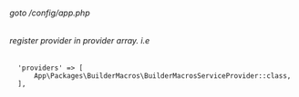######  goto /config/app.php

###### register provider in provider array. i.e

```
  'providers' => [
      App\Packages\BuilderMacros\BuilderMacrosServiceProvider::class,
  ],
```
